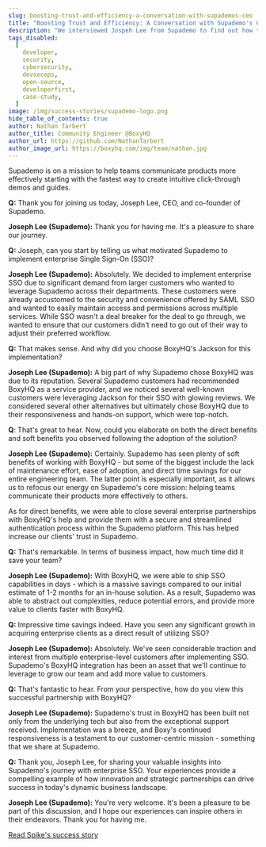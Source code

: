 ```yaml
---
slug: boosting-trust-and-efficiency-a-conversation-with-supademos-ceo
title: "Boosting Trust and Efficiency: A Conversation with Supademo's CEO"
description: "We interviewed Jospeh Lee from Supademo to find out how they leveraged BoxyHQ's Enterprise SSO solution."
tags_disabled:
  [
    developer,
    security,
    cybersecurity,
    devsecops,
    open-source,
    developerfirst,
    case-study,
  ]
image: /img/success-stories/supademo-logo.png
hide_table_of_contents: true
author: Nathan Tarbert
author_title: Community Engineer @BoxyHQ
author_url: https://github.com/NathanTarbert
author_image_url: https://boxyhq.com/img/team/nathan.jpg
---
```


Supademo is on a mission to help teams communicate products more effectively starting with the fastest way to create intuitive click-through demos and guides.

**Q:** Thank you for joining us today, Joseph Lee, CEO, and co-founder of Supademo.

**Joseph Lee (Supademo):** Thank you for having me. It's a pleasure to share our journey.

**Q:** Joseph, can you start by telling us what motivated Supademo to implement enterprise Single Sign-On (SSO)?

**Joseph Lee (Supademo):** Absolutely. We decided to implement enterprise SSO due to significant demand from larger customers who wanted to leverage Supademo across their departments. These customers were already accustomed to the security and convenience offered by SAML SSO and wanted to easily maintain access and permissions across multiple services. While SSO wasn't a deal breaker for the deal to go through, we wanted to ensure that our customers didn't need to go out of their way to adjust their preferred workflow.

**Q:** That makes sense. And why did you choose BoxyHQ's Jackson for this implementation?

**Joseph Lee (Supademo):** A big part of why Supademo chose BoxyHQ was due to its reputation. Several Supademo customers had recommended BoxyHQ as a service provider, and we noticed several well-known customers were leveraging Jackson for their SSO with glowing reviews. We considered several other alternatives but ultimately chose BoxyHQ due to their responsiveness and hands-on support, which were top-notch.

**Q**: That's great to hear. Now, could you elaborate on both the direct benefits and soft benefits you observed following the adoption of the solution?

**Joseph Lee (Supademo):** Certainly. Supademo has seen plenty of soft benefits of working with BoxyHQ - but some of the biggest include the lack of maintenance effort, ease of adoption, and direct time savings for our entire engineering team. The latter point is especially important, as it allows us to refocus our energy on Supademo's core mission: helping teams communicate their products more effectively to others.

As for direct benefits, we were able to close several enterprise partnerships with BoxyHQ's help and provide them with a secure and streamlined authentication process within the Supademo platform. This has helped increase our clients' trust in Supademo.

**Q:** That's remarkable. In terms of business impact, how much time did it save your team?

**Joseph Lee (Supademo):** With BoxyHQ, we were able to ship SSO capabilities in days - which is a massive savings compared to our initial estimate of 1-2 months for an in-house solution. As a result, Supademo was able to abstract out complexities, reduce potential errors, and provide more value to clients faster with BoxyHQ.

**Q:** Impressive time savings indeed. Have you seen any significant growth in acquiring enterprise clients as a direct result of utilizing SSO?

**Joseph Lee (Supademo):** Absolutely. We've seen considerable traction and interest from multiple enterprise-level customers after implementing SSO. Supademo's BoxyHQ integration has been an asset that we'll continue to leverage to grow our team and add more value to customers.

**Q:** That's fantastic to hear. From your perspective, how do you view this successful partnership with BoxyHQ?

**Joseph Lee (Supademo):** Supademo's trust in BoxyHQ has been built not only from the underlying tech but also from the exceptional support received. Implementation was a breeze, and Boxy's continued responsiveness is a testament to our customer-centric mission - something that we share at Supademo.

**Q:** Thank you, Joseph Lee, for sharing your valuable insights into Supademo's journey with enterprise SSO. Your experiences provide a compelling example of how innovation and strategic partnerships can drive success in today's dynamic business landscape.

**Joseph Lee (Supademo):** You're very welcome. It's been a pleasure to be part of this discussion, and I hope our experiences can inspire others in their endeavors. Thank you for having me.

<div style={{ textAlign: "center" }}>
  <a href="/success-stories/cost-efficiency-unleashed-how-boxyhqs-sso-saved-supademo-time-and-money" className="button button-primary">Read Spike's success story</a>
</div>
